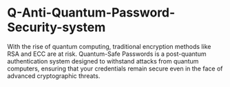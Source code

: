 # Q-Anti-Quantum-Password-Security-system
With the rise of quantum computing, traditional encryption methods like RSA and ECC are at risk. Quantum-Safe Passwords is a post-quantum authentication system designed to withstand attacks from quantum computers, ensuring that your credentials remain secure even in the face of advanced cryptographic threats.
